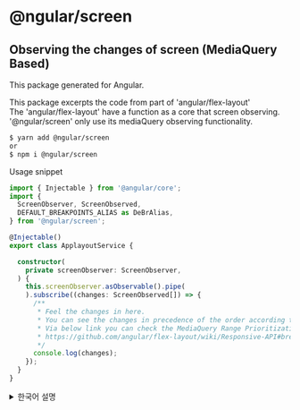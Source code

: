 # @ngular/screen

## Observing the changes of screen (MediaQuery Based)

This package generated for Angular.

This package excerpts the code from part of 'angular/flex-layout' \
The 'angular/flex-layout' have a function as a core that screen observing. \
'@ngular/screen' only use its mediaQuery observing functionality.
  ```sh
$ yarn add @ngular/screen
or
$ npm i @ngular/screen
```

Usage snippet
```ts
import { Injectable } from '@angular/core';
import {
  ScreenObserver, ScreenObserved,
  DEFAULT_BREAKPOINTS_ALIAS as DeBrAlias,
} from '@ngular/screen';

@Injectable()
export class ApplayoutService {

  constructor(
    private screenObserver: ScreenObserver,
  ) {
    this.screenObserver.asObservable().pipe(
    ).subscribe((changes: ScreenObserved[]) => {
      /**
       * Feel the changes in here.
       * You can see the changes in precedence of the order according to priority.
       * Via below link you can check the MediaQuery Range Prioritization (breakpoint-activation-fallback-algorithm).
       * https://github.com/angular/flex-layout/wiki/Responsive-API#breakpoint-activation-fallback-algorithm
       */
      console.log(changes);
    });
  }
}
```

<details>
<summary>한국어 설명</summary>
이 패키지는 'Angular 프레임워크'를 사용한다는 기준으로 생성되었습니다.

'@ngular/screen 패키지'는 'screen observing 기능'을 제공합니다. \
'Angular 프레임워크 프로젝트'의 하나인 '@angular/flex-layout 프로젝트'에서 제공하는 핵심 기능중 
'mediaQuery observing'기능을 발췌하여 작성 했습니다.

사용법 스닙펫
```ts
import { Injectable } from '@angular/core';
import {
  ScreenObserver, ScreenObserved,
  DEFAULT_BREAKPOINTS_ALIAS as DeBrAlias,
} from '@ngular/screen';

@Injectable()
export class ApplayoutService {

  constructor(
    private screenObserver: ScreenObserver,
  ) {
    this.screenObserver.asObservable().pipe(
    ).subscribe((changes: ScreenObserved[]) => {
      console.log(changes);
      /**
       * 여기에서 'ScreenObserved[]'의 내용을 검토해 보세요.
       * 아래 링크에서 미디어쿼리-레인지-우선순위(MediaQuery Range Prioritization)에 대한 내용을 참고하여
       * 어떤 '브레이크포인트'들이 발생할지 확인할 수 있습니다.
       * https://github.com/angular/flex-layout/wiki/Responsive-API#breakpoint-activation-fallback-algorithm
       */
      
    });
  }
}
```
</details>